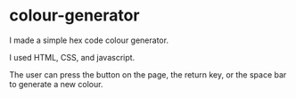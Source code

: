 # colour-generator
I made a simple hex code colour generator.

I used HTML, CSS, and javascript. 

The user can press the button on the page, the return key, or the space bar to generate a new colour.
